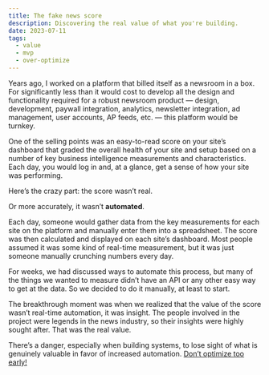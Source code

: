 ```yaml
---
title: The fake news score
description: Discovering the real value of what you're building.
date: 2023-07-11
tags:
  - value
  - mvp
  - over-optimize
---
```


Years ago, I worked on a platform that billed itself as a newsroom in a box. For significantly less than it would cost to develop all the design and functionality required for a robust newsroom product — design, development, paywall integration, analytics, newsletter integration, ad management, user accounts, AP feeds, etc. — this platform would be turnkey.

One of the selling points was an easy-to-read score on your site’s dashboard that graded the overall health of your site and setup based on a number of key business intelligence measurements and characteristics. Each day, you would log in and, at a glance, get a sense of how your site was performing.

Here’s the crazy part: the score wasn’t real. 

Or more accurately, it wasn’t **automated**.

Each day, someone would gather data from the key measurements for each site on the platform and manually enter them into a spreadsheet. The score was then calculated and displayed on each site’s dashboard. Most people assumed it was some kind of real-time measurement, but it was just someone manually crunching numbers every day.

For weeks, we had discussed ways to automate this process, but many of the things we wanted to measure didn’t have an API or any other easy way to get at the data. So we decided to do it manually, at least to start.

The breakthrough moment was when we realized that the value of the score wasn’t real-time automation, it was insight. The people involved in the project were legends in the news industry, so their insights were highly sought after. That was the real value. 

There’s a danger, especially when building systems, to lose sight of what is genuinely valuable in favor of increased automation. [Don’t optimize too early!](https://practicaldesignsystems.com/daily/beware-premature-optimization/)
